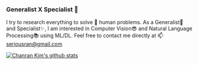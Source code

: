 ### Generalist X Specialist 🦄

I try to research everything to solve 🌱 human problems. As a Generalist💫 and Specialist✨, I am interested in Computer Vision😎 and Natural Language Processing📚 using ML/DL. Feel free to contact me directly at 📫 seriousran@gmail.com

[![Chanran Kim's github stats](https://github-readme-stats.vercel.app/api?username=seriousran)](https://github.com/seriousran)

<!--
**seriousran/seriousran** is a ✨ _special_ ✨ repository because its `README.md` (this file) appears on your GitHub profile.

Here are some ideas to get you started:

- 🔭 I’m currently working on ...
- 🌱 I’m currently learning ...
- 👯 I’m looking to collaborate on ...
- 🤔 I’m looking for help with ...
- 💬 Ask me about ...
- 📫 How to reach me: ...
- 😄 Pronouns: ...
- ⚡ Fun fact: ...
-->
